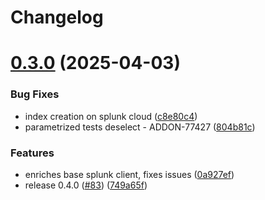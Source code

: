 # Changelog

# [0.3.0](https://github.com/splunk/addonfactory-ucc-test/compare/v0.2.0...v0.3.0) (2025-04-03)


### Bug Fixes

* index creation on splunk cloud ([c8e80c4](https://github.com/splunk/addonfactory-ucc-test/commit/c8e80c476f6b59ce459d1e31ed83d66df8a33af5))
* parametrized tests deselect - ADDON-77427 ([804b81c](https://github.com/splunk/addonfactory-ucc-test/commit/804b81c73cf30de341f2f99d2ce24b450391e4ce))


### Features

* enriches base splunk client, fixes issues ([0a927ef](https://github.com/splunk/addonfactory-ucc-test/commit/0a927efb426def4231ac155bad2c778622528cd6))
* release 0.4.0 ([#83](https://github.com/splunk/addonfactory-ucc-test/issues/83)) ([749a65f](https://github.com/splunk/addonfactory-ucc-test/commit/749a65f2c2232566ce4118619021cd27a4949233))
